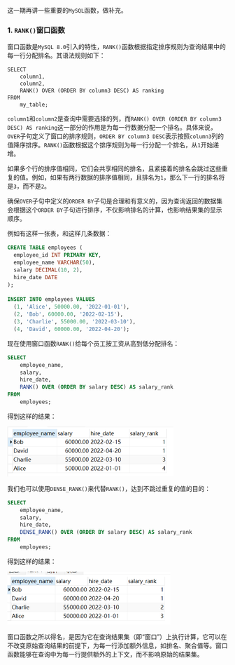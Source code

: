 这一期再讲一些重要的`MySQL`函数，做补充。

### 1. `RANK()`窗口函数

窗口函数是`MySQL 8.0`引入的特性，`RANK()`函数根据指定排序规则为查询结果中的每一行分配排名。其语法规则如下：

```mysql
SELECT
    column1,
    column2,
    RANK() OVER (ORDER BY column3 DESC) AS ranking
FROM
    my_table;
```

`column1`和`column2`是查询中需要选择的列，而`RANK() OVER (ORDER BY column3 DESC) AS ranking`这一部分的作用是为每一行数据分配一个排名。具体来说，`OVER`子句定义了窗口的排序规则，`ORDER BY column3 DESC`表示按照`column3`列的值降序排序。`RANK()`函数根据这个排序规则为每一行分配一个排名，从`1`开始递增。

如果多个行的排序值相同，它们会共享相同的排名，且紧接着的排名会跳过这些重复的值。例如，如果有两行数据的排序值相同，且排名为`1`，那么下一行的排名将是`3`，而不是`2`。

确保`OVER`子句中定义的`ORDER BY`子句是合理和有意义的，因为查询返回的数据集会根据这个`ORDER BY`子句进行排序，不仅影响排名的计算，也影响结果集的显示顺序。

例如有这样一张表，和这样几条数据：

```sql
CREATE TABLE employees (
  employee_id INT PRIMARY KEY,
  employee_name VARCHAR(50),
  salary DECIMAL(10, 2),
  hire_date DATE
);

INSERT INTO employees VALUES
  (1, 'Alice', 50000.00, '2022-01-01'),
  (2, 'Bob', 60000.00, '2022-02-15'),
  (3, 'Charlie', 55000.00, '2022-03-10'),
  (4, 'David', 60000.00, '2022-04-20');
```

现在使用窗口函数`RANK()`给每个员工按工资从高到低分配排名：

```sql
SELECT
    employee_name,
    salary,
    hire_date,
    RANK() OVER (ORDER BY salary DESC) AS salary_rank
FROM
    employees;
```

得到这样的结果：

<img src="image/image-20240104183904293.png" alt="image-20240104183904293" style="zoom:67%;" />

我们也可以使用`DENSE_RANK()`来代替`RANK()`，达到不跳过重复的值的目的：

```sql
SELECT
    employee_name,
    salary,
    hire_date,
    DENSE_RANK() OVER (ORDER BY salary DESC) AS salary_rank
FROM
    employees;
```

得到这样的结果：

<img src="image/image-20240104184033267.png" alt="image-20240104184033267" style="zoom:67%;" />

窗口函数之所以得名，是因为它在查询结果集（即“窗口”）上执行计算，它可以在不改变原始查询结果的前提下，为每一行添加额外信息，如排名、聚合值等。窗口函数能够在查询中为每一行提供额外的上下文，而不影响原始的结果集。

